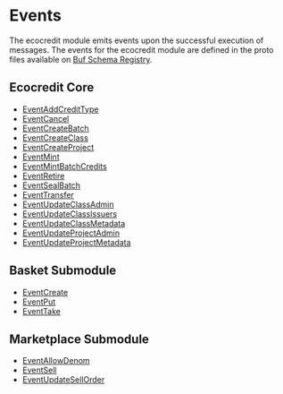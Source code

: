 # Events

The ecocredit module emits events upon the successful execution of messages. The events for the ecocredit module are defined in the proto files available on [Buf Schema Registry](https://buf.build/regen/regen-ledger).

## Ecocredit Core

<!-- listed alphabetically -->

- [EventAddCreditType](https://buf.build/regen/regen-ledger/docs/main:regen.ecocredit.v1#regen.ecocredit.v1.EventAddCreditType)
- [EventCancel](https://buf.build/regen/regen-ledger/docs/main:regen.ecocredit.v1#regen.ecocredit.v1.EventCancel)
- [EventCreateBatch](https://buf.build/regen/regen-ledger/docs/main:regen.ecocredit.v1#regen.ecocredit.v1.EventCreateBatch)
- [EventCreateClass](https://buf.build/regen/regen-ledger/docs/main:regen.ecocredit.v1#regen.ecocredit.v1.EventCreateClass)
- [EventCreateProject](https://buf.build/regen/regen-ledger/docs/main:regen.ecocredit.v1#regen.ecocredit.v1.EventCreateProject)
- [EventMint](https://buf.build/regen/regen-ledger/docs/main:regen.ecocredit.v1#regen.ecocredit.v1.EventMint)
- [EventMintBatchCredits](https://buf.build/regen/regen-ledger/docs/main:regen.ecocredit.v1#regen.ecocredit.v1.EventMintBatchCredits)
- [EventRetire](https://buf.build/regen/regen-ledger/docs/main:regen.ecocredit.v1#regen.ecocredit.v1.EventRetire)
- [EventSealBatch](https://buf.build/regen/regen-ledger/docs/main:regen.ecocredit.v1#regen.ecocredit.v1.EventSealBatch)
- [EventTransfer](https://buf.build/regen/regen-ledger/docs/main:regen.ecocredit.v1#regen.ecocredit.v1.EventTransfer)
- [EventUpdateClassAdmin](https://buf.build/regen/regen-ledger/docs/main:regen.ecocredit.v1#regen.ecocredit.v1.EventUpdateClassAdmin)
- [EventUpdateClassIssuers](https://buf.build/regen/regen-ledger/docs/main:regen.ecocredit.v1#regen.ecocredit.v1.EventUpdateClassIssuers)
- [EventUpdateClassMetadata](https://buf.build/regen/regen-ledger/docs/main:regen.ecocredit.v1#regen.ecocredit.v1.EventUpdateClassMetadata)
- [EventUpdateProjectAdmin](https://buf.build/regen/regen-ledger/docs/main:regen.ecocredit.v1#regen.ecocredit.v1.EventUpdateProjectAdmin)
- [EventUpdateProjectMetadata](https://buf.build/regen/regen-ledger/docs/main:regen.ecocredit.v1#regen.ecocredit.v1.EventUpdateProjectMetadata)

## Basket Submodule

<!-- listed alphabetically -->

- [EventCreate](https://buf.build/regen/regen-ledger/docs/main:regen.ecocredit.basket.v1#regen.ecocredit.basket.v1.EventCreate)
- [EventPut](https://buf.build/regen/regen-ledger/docs/main:regen.ecocredit.basket.v1#regen.ecocredit.basket.v1.EventPut)
- [EventTake](https://buf.build/regen/regen-ledger/docs/main:regen.ecocredit.basket.v1#regen.ecocredit.basket.v1.EventTake)

## Marketplace Submodule

<!-- listed alphabetically -->

- [EventAllowDenom](https://buf.build/regen/regen-ledger/docs/main:regen.ecocredit.marketplace.v1#regen.ecocredit.marketplace.v1.EventAllowDenom)
- [EventSell](https://buf.build/regen/regen-ledger/docs/main:regen.ecocredit.marketplace.v1#regen.ecocredit.marketplace.v1.EventSell)
- [EventUpdateSellOrder](https://buf.build/regen/regen-ledger/docs/main:regen.ecocredit.marketplace.v1#regen.ecocredit.marketplace.v1.EventUpdateSellOrder)
